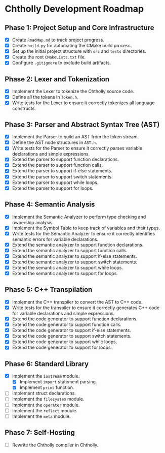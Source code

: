 # Chtholly Development Roadmap

## Phase 1: Project Setup and Core Infrastructure

- [x] Create `RoadMap.md` to track project progress.
- [x] Create `build.py` for automating the CMake build process.
- [x] Set up the initial project structure with `src` and `tests` directories.
- [x] Create the root `CMakeLists.txt` file.
- [x] Configure `.gitignore` to exclude build artifacts.

## Phase 2: Lexer and Tokenization

- [x] Implement the Lexer to tokenize the Chtholly source code.
- [x] Define all the tokens in `Token.h`.
- [x] Write tests for the Lexer to ensure it correctly tokenizes all language constructs.

## Phase 3: Parser and Abstract Syntax Tree (AST)

- [x] Implement the Parser to build an AST from the token stream.
- [x] Define the AST node structures in `AST.h`.
- [x] Write tests for the Parser to ensure it correctly parses variable declarations and simple expressions.
- [x] Extend the parser to support function declarations.
- [x] Extend the parser to support function calls.
- [x] Extend the parser to support if-else statements.
- [x] Extend the parser to support switch statements.
- [x] Extend the parser to support while loops.
- [x] Extend the parser to support for loops.

## Phase 4: Semantic Analysis

- [x] Implement the Semantic Analyzer to perform type checking and ownership analysis.
- [x] Implement the Symbol Table to keep track of variables and their types.
- [x] Write tests for the Semantic Analyzer to ensure it correctly identifies semantic errors for variable declarations.
- [x] Extend the semantic analyzer to support function declarations.
- [x] Extend the semantic analyzer to support function calls.
- [x] Extend the semantic analyzer to support if-else statements.
- [x] Extend the semantic analyzer to support switch statements.
- [x] Extend the semantic analyzer to support while loops.
- [x] Extend the semantic analyzer to support for loops.

## Phase 5: C++ Transpilation

- [x] Implement the C++ transpiler to convert the AST to C++ code.
- [x] Write tests for the transpiler to ensure it correctly generates C++ code for variable declarations and simple expressions.
- [x] Extend the code generator to support function declarations.
- [x] Extend the code generator to support function calls.
- [x] Extend the code generator to support if-else statements.
- [x] Extend the code generator to support switch statements.
- [x] Extend the code generator to support while loops.
- [x] Extend the code generator to support for loops.

## Phase 6: Standard Library

- [x] Implement the `iostream` module.
  - [x] Implement `import` statement parsing.
  - [x] Implement `print` function.
- [ ] Implement struct declarations.
- [ ] Implement the `filesystem` module.
- [ ] Implement the `operator` module.
- [ ] Implement the `reflect` module.
- [ ] Implement the `meta` module.

## Phase 7: Self-Hosting

- [ ] Rewrite the Chtholly compiler in Chtholly.
